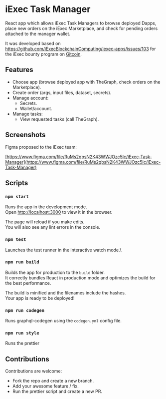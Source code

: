 # iExec Task Manager

React app which allows iExec Task Managers to browse deployed Dapps, place new orders on the iExec Marketplace, and check for pending orders attached to the manager wallet.

It was developed based on https://github.com/iExecBlockchainComputing/iexec-apps/issues/103 for the iExec bounty program on [Gitcoin](https://gitcoin.co/issue/29113).

## Features

- Choose app (browse deployed app with TheGraph, check orders on the Marketplace).
- Create order (args, input files, dataset, secrets).
- Manage account:
  - Secrets.
  - Wallet/account.
- Manage tasks:
  - View requested tasks (call TheGraph).

## Screenshots

Figma proposed to the iExec team:

[https://www.figma.com/file/RuMs2qbsN2K43WWJOzc5Ic/iExec-Task-Manager](https://www.figma.com/file/RuMs2qbsN2K43WWJOzc5Ic/iExec-Task-Manager)

## Scripts

### `npm start`

Runs the app in the development mode.\
Open [http://localhost:3000](http://localhost:3000) to view it in the browser.

The page will reload if you make edits.\
You will also see any lint errors in the console.

### `npm test`

Launches the test runner in the interactive watch mode.\

### `npm run build`

Builds the app for production to the `build` folder.\
It correctly bundles React in production mode and optimizes the build for the best performance.

The build is minified and the filenames include the hashes.\
Your app is ready to be deployed!

### `npm run codegen`

Runs graphql-codegen using the `codegen.yml` config file.

### `npm run style`

Runs the prettier

## Contributions

Contributions are welcome: 
- Fork the repo and create a new branch.
- Add your awesome feature / fix.
- Run the prettier script and create a new PR.

